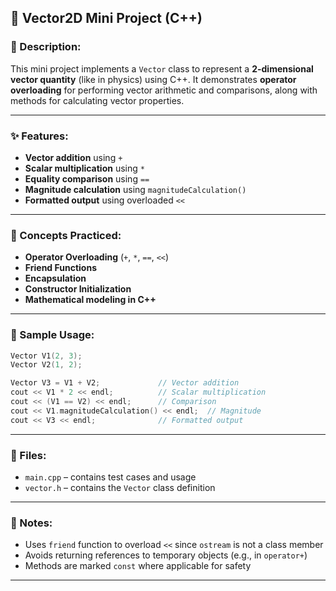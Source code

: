 
## 🚀 Vector2D Mini Project (C++)

### 📄 Description:
This mini project implements a `Vector` class to represent a **2-dimensional vector quantity** (like in physics) using C++. It demonstrates **operator overloading** for performing vector arithmetic and comparisons, along with methods for calculating vector properties.

---

### ✨ Features:
- **Vector addition** using `+`
- **Scalar multiplication** using `*`
- **Equality comparison** using `==`
- **Magnitude calculation** using `magnitudeCalculation()`
- **Formatted output** using overloaded `<<`

---

### 🧠 Concepts Practiced:
- **Operator Overloading** (`+`, `*`, `==`, `<<`)
- **Friend Functions**
- **Encapsulation**
- **Constructor Initialization**
- **Mathematical modeling in C++**

---

### 🧪 Sample Usage:
```cpp
Vector V1(2, 3);
Vector V2(1, 2);

Vector V3 = V1 + V2;             // Vector addition
cout << V1 * 2 << endl;          // Scalar multiplication
cout << (V1 == V2) << endl;      // Comparison
cout << V1.magnitudeCalculation() << endl;  // Magnitude
cout << V3 << endl;              // Formatted output
```

---

### 🔧 Files:
- `main.cpp` – contains test cases and usage
- `vector.h` – contains the `Vector` class definition

---

### 📌 Notes:
- Uses `friend` function to overload `<<` since `ostream` is not a class member
- Avoids returning references to temporary objects (e.g., in `operator+`)
- Methods are marked `const` where applicable for safety

---
